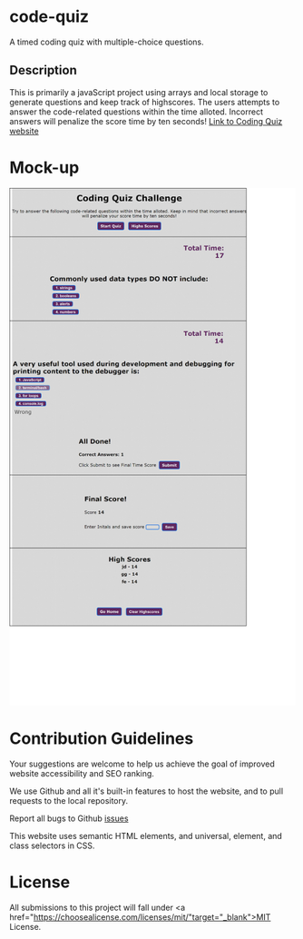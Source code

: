 # code-quiz
A timed coding quiz with multiple-choice questions. 

## Description
This is primarily a javaScript project using arrays and local storage to generate questions and keep track of highscores. The users attempts to answer the code-related questions within the time
alloted. Incorrect answers will penalize the score time by ten seconds! <a href="https://jamillerooks.github.io/code-quiz/" target="_blank">Link to Coding Quiz website</a>
 

# Mock-up
<img src="./Mockup.png" alt="5 screenshots showing each section of the quiz">

# Contribution Guidelines
Your suggestions are welcome to help us achieve the goal of improved website accessibility and SEO ranking. 

We use Github and all it's built-in features to host the website, and to pull requests to the local repository.

Report all bugs to Github <a href="https://github.com/issues" target="_blank">issues</a> 

This website uses semantic HTML elements, and universal, element, and class selectors in CSS.

# License
All submissions to this project will fall under <a href="https://choosealicense.com/licenses/mit/"target="_blank">MIT License.</a>
